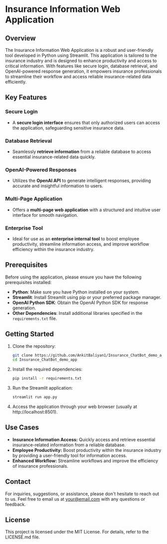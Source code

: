 # Insurance Information Web Application

## Overview

The Insurance Information Web Application is a robust and user-friendly tool developed in Python using Streamlit. This application is tailored to the insurance industry and is designed to enhance productivity and access to critical information. With features like secure login, database retrieval, and OpenAI-powered response generation, it empowers insurance professionals to streamline their workflow and access reliable insurance-related data efficiently.

## Key Features

### Secure Login

- A **secure login interface** ensures that only authorized users can access the application, safeguarding sensitive insurance data.

### Database Retrieval

- Seamlessly **retrieve information** from a reliable database to access essential insurance-related data quickly.

### OpenAI-Powered Responses

- Utilizes the **OpenAI API** to generate intelligent responses, providing accurate and insightful information to users.

### Multi-Page Application

- Offers a **multi-page web application** with a structured and intuitive user interface for smooth navigation.

### Enterprise Tool

- Ideal for use as an **enterprise internal tool** to boost employee productivity, streamline information access, and improve workflow efficiency within the insurance industry.

## Prerequisites

Before using the application, please ensure you have the following prerequisites installed:

- **Python**: Make sure you have Python installed on your system.
- **Streamlit**: Install Streamlit using pip or your preferred package manager.
- **OpenAI Python SDK**: Obtain the OpenAI Python SDK for response generation.
- **Other Dependencies**: Install additional libraries specified in the `requirements.txt` file.

## Getting Started

1. Clone the repository:

   ```bash
   git clone https://github.com/AnkitBaliyan1/Insurance_ChatBot_demo_app.git
   cd Insurance_ChatBot_demo_app
   ```

2. Install the required dependencies:

   ```bash
   pip install -r requirements.txt
   ```

3. Run the Streamlit application:

   ```bash
   streamlit run app.py
   ```

4. Access the application through your web browser (usually at http://localhost:8501).

## Use Cases

- **Insurance Information Access:** Quickly access and retrieve essential insurance-related information from a reliable database.
- **Employee Productivity:** Boost productivity within the insurance industry by providing a user-friendly tool for information access.
- **Enhanced Workflow:** Streamline workflows and improve the efficiency of insurance professionals.

## Contact

For inquiries, suggestions, or assistance, please don't hesitate to reach out to us. Feel free to email us at [your@email.com](mailto:your@email.com) with any questions or feedback.

## License

This project is licensed under the MIT License. For details, refer to the LICENSE.md file.
